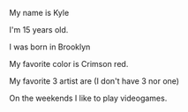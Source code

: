 My name is Kyle

I'm 15 years old.

I was born in Brooklyn

My favorite color is Crimson red.

My favorite 3 artist are (I don't have 3 nor one)

On the weekends I like to play videogames. 